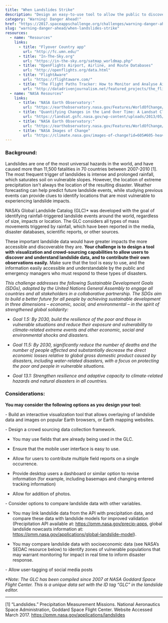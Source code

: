 ```yaml
---
title: "When Landslides Strike"
description: "Design an easy-to-use tool to allow the public to discover and understand landslide data, and to contribute their own observations for use by emergency managers."
category: "Warning! Danger Ahead!"
href: "https://2017.spaceappschallenge.org/challenges/warning-danger-ahead/when-landslides-strike"
slug: "warning-danger-ahead/when-landslides-strike"
resources: 
  - name: "Resources"
    links: 
      - title: "Flyover Country app"
        url: "http://fc.umn.edu/" 
      - title: "In-The-Sky.org"
        url: "https://in-the-sky.org/satmap_worldmap.php" 
      - title: "OpenFlights Airport, Airline, and Route Databases"
        url: "http://openflights.org/data.html" 
      - title: "FlightAware"
        url: "https://flightaware.com/" 
      - title: "The Flight Paths Tracker: How to Monitor and Analyse Air Traffic Above Individual Locations"
        url: "http://datadrivenjournalism.net/featured_projects/the_flight_paths_tracker_how_to_monitor_and_analyse_air_traffic" 
  - name: "NASA Resources"
    links: 
      - title: "NASA Earth Observatory:"
        url: "https://earthobservatory.nasa.gov/Features/WorldOfChange/" 
      - title: "Quantifying Changes in the Land Over Time: A Landsat Classroom Activity"
        url: "https://landsat.gsfc.nasa.gov/wp-content/uploads/2013/05/Landsat_QuantifyChanges.pdf" 
      - title: "NASA Earth Observatory:"
        url: "https://earthobservatory.nasa.gov/Features/WorldOfChange/cape_cod.php" 
      - title: "NASA Images of Change"
        url: "https://climate.nasa.gov/images-of-change?id=605#605-heavy-rains-flood-peru" 
---
```


### **Background:**

Landslides are one of the most universal hazards in the world, and have caused
more than 11,500 fatalities in 70 countries between 2007-2010 [1]. The most
frequent trigger of landslides is intense and prolonged rainfall, which
saturates soil on vulnerable slopes. However, the location of extreme
precipitation isn't always the location of the resulting disaster. Weather
forecasting can help predict future landslide events, while studying previous
events can provide clues to identify locations that are most vulnerable to
experiencing landslide impacts.

NASA’s Global Landslide Catalog (GLC)* was developed with the goal of
identifying rainfall-triggered landslide events around the world, regardless
of size, impacts or location. The GLC considers all types of mass movements
triggered by rainfall, which have been reported in the media, disaster
databases, scientific reports, or other sources.

These important landslide data would have greater impacts the more accessible
and discoverable they are. **Your challenge is to design a tool with
visualization and crowd-sourcing capabilities to allow users to discover and
understand landslide data, and to contribute their own observations easily.**
Make sure that the tool is easy to use, and the information easily accessible
and understandable by the public and emergency managers who must respond to
these types of disasters.

_This challenge addresses the following Sustainable Development Goals (SDGs),
adopted by the United Nations General Assembly to engage all countries and all
stakeholders in a collaborative partnership. The SDGs aim to build a better
future for all people by achieving sustainable development in three dimensions
– economic, social, and environmental – in the spirit of strengthened global
solidarity:_

  * _Goal 1.5: By 2030, build the resilience of the poor and those in vulnerable situations and reduce their exposure and vulnerability to climate-related extreme events and other economic, social and environmental shocks and disasters._  

  * _Goal 11.5: By 2030, significantly reduce the number of deaths and the number of people affected and substantially decrease the direct economic losses relative to global gross domestic product caused by disasters, including water-related disasters, with a focus on protecting the poor and people in vulnerable situations._  

  * _Goal 13.1: Strengthen resilience and adaptive capacity to climate-related hazards and natural disasters in all countries._

### **Considerations:**

**You may consider the following options as you design your tool:**

\- Build an interactive visualization tool that allows overlaying of landslide
data and images on popular Earth browsers, or Earth mapping websites.

\- Design a crowd sourcing data collection framework.

  * You may use fields that are already being used in the GLC.  

  * Ensure that the mobile user interface is easy to use.  

  * Allow for users to contribute multiple field reports on a single occurrence.  

  * Provide desktop users a dashboard or similar option to revise information (for example, including basemaps and changing entered tracking information)   

  * Allow for addition of photos.  

\- Consider options to compare landslide data with other variables.

  * You may link landslide data from the API with precipitation data, and compare these data with landslide models for improved validation (Precipitation API available at: https://pmm.nasa.gov/precip-apps, global landslide nowcasts information at: https://pmm.nasa.gov/applications/global-landslide-model).  

  * You may compare landslide data with socioeconomic data (see NASA’s SEDAC resource below) to identify zones of vulnerable populations that may warrant monitoring for impact in real time to inform disaster response.   

\- Allow user-tagging of social media posts

  

_*Note: The GLC has been compiled since 2007 at NASA Goddard Space Flight
Center. This is a unique data set with the ID tag “GLC” in the landslide
editor._

* * *

[1] “Landslides.” Precipitation Measurement Missions. National Aeronautics
Space Administration, Goddard Space Flight Center. Website Accessed March
2017. https://pmm.nasa.gov/applications/landslides



